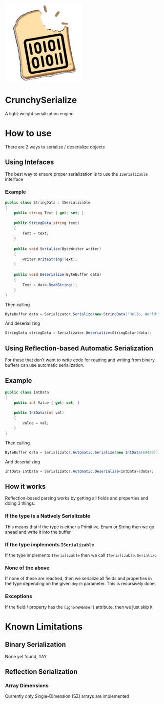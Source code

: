 ![AppIcon](Icon.png)
# CrunchySerialize
 A light-weight serialization engine

# How to use
There are 2 ways to serialize / deserialize objects

## Using Intefaces
The best way to ensure proper serialization is to use the `ISerializable` interface

### Example
```csharp
public class StringData : ISerializable
{
    public string Text { get; set; }

    public StringData(string text)
    {
        Text = text;
    }

    public void Serialize(ByteWriter writer)
    {
        writer.WriteString(Text);
    }

    public void Deserialize(ByteBuffer data)
    {
        Text = data.ReadString();
    }
}
```
Then calling
```csharp
ByteBuffer data = Serializator.Serialize(new StringData("Hello, World!"));
```
And deserializing
```csharp
StringData stringData = Serializator.Deserialize<StringData>(data);
```

## Using Reflection-based Automatic Serialization
For those that don't want to write code for reading and writing from binary buffers can use automatic serialization.
## Example

```csharp
public class IntData
{
    public int Value { get; set; }

    public IntData(int val)
    {
        Value = val;
    }
}
```
Then calling
```csharp
ByteBuffer data = Serializator.Automatic.Serialize(new IntData(69420));
```
And deserializing
```csharp
IntData intData = Serializator.Automatic.Deserialize<IntData>(data);
```

## How it works
Reflection-based parsing works by getting all fields and properties and doing 3 things.

### If the type is a Natively Serializable
This means that if the type is either a Primitive, Enum or String then we go ahead and write it into the buffer

### If the type implements `ISerializable`
If the type implements `ISerializable` then we call `ISerializable.Serialize`

### None of the above
If none of these are reached, then we serialize all fields and properties in the type depending on the given `depth` parameter.
This is recursively done.

### Exceptions
If the field / property has the `[IgnoreMember]` attribute, then we just skip it

# Known Limitations

## Binary Serialization
None yet found, YAY

## Reflection Serialization
### Array Dimensions
Currently only Single-Dimension (SZ) arrays are implemented